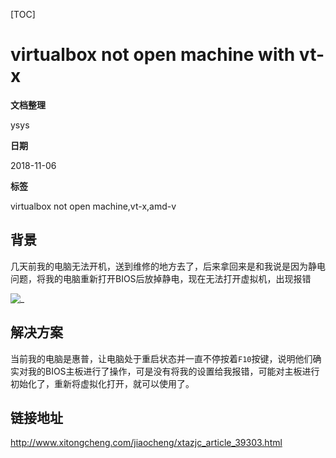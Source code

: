 [TOC]

# virtualbox not open machine with vt-x

**文档整理**

ysys

**日期**

2018-11-06

**标签**

virtualbox not open machine,vt-x,amd-v



## 背景

​	几天前我的电脑无法开机，送到维修的地方去了，后来拿回来是和我说是因为静电问题，将我的电脑重新打开BIOS后放掉静电，现在无法打开虚拟机，出现报错



![_](../img_src/000/2018-11-06_202238.png)



## 解决方案



​	当前我的电脑是惠普，让电脑处于重启状态并一直不停按着`F10`按键，说明他们确实对我的BIOS主板进行了操作，可是没有将我的设置给我报错，可能对主板进行初始化了，重新将虚拟化打开，就可以使用了。



## 链接地址

http://www.xitongcheng.com/jiaocheng/xtazjc_article_39303.html